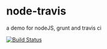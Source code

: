 node-travis
===========

a demo for nodeJS, grunt and travis ci

[![Build Status](https://travis-ci.org/RobinLuck/node-travis.png?branch=master)](https://travis-ci.org/RobinLuck/node-travis)
